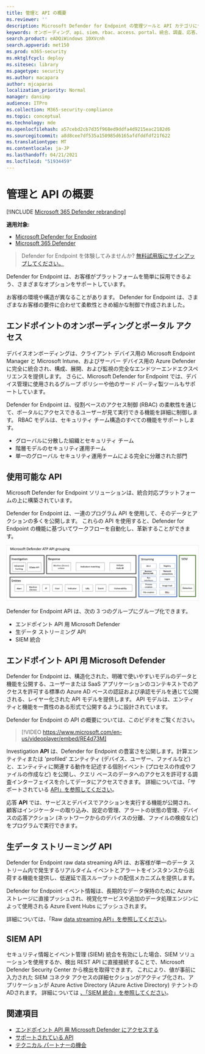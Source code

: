 ```yaml
---
title: 管理と API の概要
ms.reviewer: ''
description: Microsoft Defender for Endpoint の管理ツールと API カテゴリについて説明します。
keywords: オンボーディング、api、siem、rbac、access、portal、統合、調査、応答、エンティティ、エンティティ、ユーザー コンテキスト、アプリケーション コンテキスト、ストリーミング
search.product: eADQiWindows 10XVcnh
search.appverid: met150
ms.prod: m365-security
ms.mktglfcycl: deploy
ms.sitesec: library
ms.pagetype: security
ms.author: macapara
author: mjcaparas
localization_priority: Normal
manager: dansimp
audience: ITPro
ms.collection: M365-security-compliance
ms.topic: conceptual
ms.technology: mde
ms.openlocfilehash: a57cebd2cb7d35f968ed9ddfa4d9215eac2182d6
ms.sourcegitcommit: a8d8cee7df535a150985d6165afdfddfdf21f622
ms.translationtype: MT
ms.contentlocale: ja-JP
ms.lasthandoff: 04/21/2021
ms.locfileid: "51934459"
---
```

# <a name="overview-of-management-and-apis"></a>管理と API の概要 

[!INCLUDE [Microsoft 365 Defender rebranding](../../includes/microsoft-defender.md)]

**適用対象:**
- [Microsoft Defender for Endpoint](https://go.microsoft.com/fwlink/p/?linkid=2154037)
- [Microsoft 365 Defender](https://go.microsoft.com/fwlink/?linkid=2118804)

> Defender for Endpoint を体験してみませんか? [無料試用版にサインアップしてください。](https://www.microsoft.com/microsoft-365/windows/microsoft-defender-atp?ocid=docs-mgt-apis-abovefoldlink)


Defender for Endpoint は、お客様がプラットフォームを簡単に採用できるよう、さまざまなオプションをサポートしています。 

お客様の環境や構造が異なることがあります。 Defender for Endpoint は、さまざまなお客様の要件に合わせて柔軟性ときめ細かな制御で作成されました。 

## <a name="endpoint-onboarding-and-portal-access"></a>エンドポイントのオンボーディングとポータル アクセス 

デバイスオンボーディングは、クライアント デバイス用の Microsoft Endpoint Manager と Microsoft Intune、およびサーバー デバイス用の Azure Defender に完全に統合され、構成、展開、および監視の完全なエンドツーエンドエクスペリエンスを提供します。 さらに、Microsoft Defender for Endpoint では、デバイス管理に使用されるグループ ポリシーや他のサード パーティ製ツールもサポートしています。

Defender for Endpoint は、役割ベースのアクセス制御 (RBAC) の柔軟性を通じて、ポータルにアクセスできるユーザーが見て実行できる機能を詳細に制御します。 RBAC モデルは、セキュリティ チーム構造のすべての機能をサポートします。
- グローバルに分散した組織とセキュリティ チーム
- 階層モデルのセキュリティ運用チーム
- 単一のグローバル セキュリティ運用チームによる完全に分離された部門 

## <a name="available-apis"></a>使用可能な API
Microsoft Defender for Endpoint ソリューションは、統合対応プラットフォームの上に構築されています。

Defender for Endpoint は、一連のプログラム API を使用して、そのデータとアクションの多くを公開します。 これらの API を使用すると、Defender for Endpoint の機能に基づいてワークフローを自動化し、革新することができます。

![使用可能な API のイメージと Microsoft Defender for Endpoint での統合](images/mdatp-apis.png)  

Defender for Endpoint API は、次の 3 つのグループにグループ化できます。
- エンドポイント API 用 Microsoft Defender 
- 生データ ストリーミング API
- SIEM 統合

## <a name="microsoft-defender-for-endpoint-apis"></a>エンドポイント API 用 Microsoft Defender

Defender for Endpoint は、構造化された、明確で使いやすいモデルのデータと機能を公開する、ユーザーまたは SaaS アプリケーションのコンテキストでのアクセスを許可する標準の Azure AD ベースの認証および承認モデルを通じて公開される、レイヤー化された API モデルを提供します。 API モデルは、エンティティと機能を一貫性のある形式で公開するように設計されています。 

Defender for Endpoint の API の概要については、このビデオをご覧ください。 
>[!VIDEO https://www.microsoft.com/en-us/videoplayer/embed/RE4d73M]

Investigation **API** は、Defender for Endpoint の豊富さを公開します。計算エンティティまたは 'profiled' エンティティ (デバイス、ユーザー、ファイルなど) と、エンティティに関連する動作を記述する個別イベント (プロセスの作成やファイルの作成など) を公開し、クエリ ベースのデータへのアクセスを許可する調査インターフェイスを介してデータにアクセスできます。 詳細については、「サポートされている [API」を参照してください](exposed-apis-list.md)。

応答 **API** では、サービスとデバイスでアクションを実行する機能が公開され、顧客はインジケーターの取り込み、設定の管理、アラートの状態の管理、デバイスの応答アクション (ネットワークからのデバイスの分離、ファイルの検疫など) をプログラムで実行できます。 

## <a name="raw-data-streaming-api"></a>生データ ストリーミング API 
Defender for Endpoint raw data streaming API は、お客様が単一のデータ ストリーム内で発生するリアルタイム イベントとアラートをインスタンスから出荷する機能を提供し、低遅延で高スループットの配信メカニズムを提供します。

Defender for Endpoint イベント情報は、長期的なデータ保持のために Azure ストレージに直接プッシュされ、視覚化サービスや追加のデータ処理エンジンによって使用される Azure Event Hubs にプッシュされます。 

詳細については、「Raw [data streaming API」を参照してください](raw-data-export.md)。


## <a name="siem-api"></a>SIEM API
セキュリティ情報とイベント管理 (SIEM) 統合を有効にした場合、SIEM ソリューションを使用するか、検出 REST API に直接接続することで、Microsoft Defender Security Center から検出を取得できます。 これにより、値が事前に入力された SIEM コネクタ アクセスの詳細セクションがアクティブ化され、アプリケーションが Azure Active Directory (Azure Active Directory) テナントのADされます。 詳細については [、「SIEM 統合」を参照してください](enable-siem-integration.md)。

## <a name="related-topics"></a>関連項目
- [エンドポイント API 用 Microsoft Defender にアクセスする ](apis-intro.md)
- [サポートされている API](exposed-apis-list.md)
- [テクニカル パートナーの機会](partner-integration.md)

